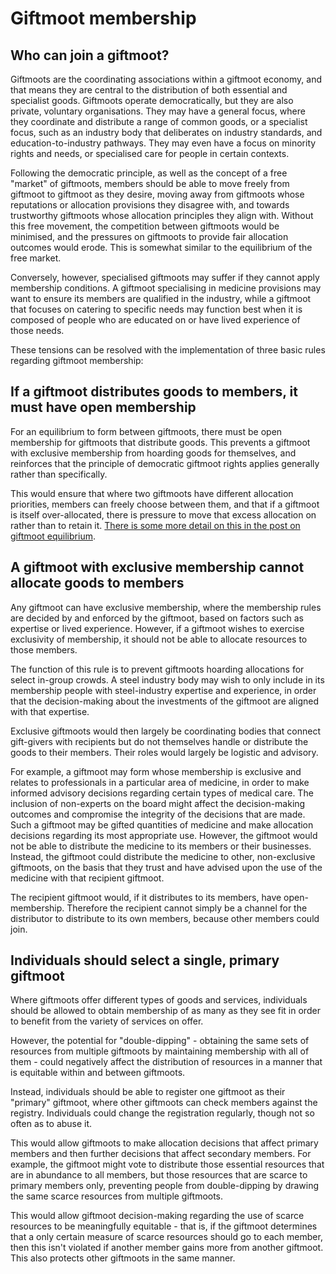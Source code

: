 # Giftmoot membership

## Who can join a giftmoot?

Giftmoots are the coordinating associations within a giftmoot economy, and that means they are central to the distribution of both essential and specialist goods.  Giftmoots operate democratically, but they are also private, voluntary organisations.  They may have a general focus, where they coordinate and distribute a range of common goods, or a specialist focus, such as an industry body that deliberates on industry standards, and education-to-industry pathways.  They may even have a focus on minority rights and needs, or specialised care for people in certain contexts.

Following the democratic principle, as well as the concept of a free "market" of giftmoots, members should be able to move freely from giftmoot to giftmoot as they desire, moving away from giftmoots whose reputations or allocation provisions they disagree with, and towards trustworthy giftmoots whose allocation principles they align with.  Without this free movement, the competition between giftmoots would be minimised, and the pressures on giftmoots to provide fair allocation outcomes would erode.  This is somewhat similar to the equilibrium of the free market.

Conversely, however, specialised giftmoots may suffer if they cannot apply membership conditions.  A giftmoot specialising in medicine provisions may want to ensure its members are qualified in the industry, while a giftmoot that focuses on catering to specific needs may function best when it is composed of people who are educated on or have lived experience of those needs.

These tensions can be resolved with the implementation of three basic rules regarding giftmoot membership:

## If a giftmoot distributes goods to members, it must have open membership

For an equilibrium to form between giftmoots, there must be open membership for giftmoots that distribute goods.  This prevents a giftmoot with exclusive membership from hoarding goods for themselves, and reinforces that the principle of democratic giftmoot rights applies generally rather than specifically.

This would ensure that where two giftmoots have different allocation priorities, members can freely choose between them, and that if a giftmoot is itself over-allocated, there is pressure to move that excess allocation on rather than to retain it.  [There is some more detail on this in the post on giftmoot equilibrium](https://old.reddit.com/r/giftmoot/comments/1imqrcj/giftmoots_and_economic_equilibrium/).

## A giftmoot with exclusive membership cannot allocate goods to members

Any giftmoot can have exclusive membership, where the membership rules are decided by and enforced by the giftmoot, based on factors such as expertise or lived experience.  However, if a giftmoot wishes to exercise exclusivity of membership, it should not be able to allocate resources to those members.

The function of this rule is to prevent giftmoots hoarding allocations for select in-group crowds.  A steel industry body may wish to only include in its membership people with steel-industry expertise and experience, in order that the decision-making about the investments of the giftmoot are aligned with that expertise.

Exclusive giftmoots would then largely be coordinating bodies that connect gift-givers with recipients but do not themselves handle or distribute the goods to their members.  Their roles would largely be logistic and advisory.

For example, a giftmoot may form whose membership is exclusive and relates to professionals in a particular area of medicine, in order to make informed advisory decisions regarding certain types of medical care.  The inclusion of non-experts on the board might affect the decision-making outcomes and compromise the integrity of the decisions that are made.  Such a giftmoot may be gifted quantities of medicine and make allocation decisions regarding its most appropriate use.  However, the giftmoot would not be able to distribute the medicine to its members or their businesses.  Instead, the giftmoot could distribute the medicine to other, non-exclusive giftmoots, on the basis that they trust and have advised upon the use of the medicine with that recipient giftmoot.

The recipient giftmoot would, if it distributes to its members, have open-membership.  Therefore the recipient cannot simply be a channel for the distributor to distribute to its own members, because other members could join.

## Individuals should select a single, primary giftmoot

Where giftmoots offer different types of goods and services, individuals should be allowed to obtain membership of as many as they see fit in order to benefit from the variety of services on offer.

However, the potential for "double-dipping" - obtaining the same sets of resources from multiple giftmoots by maintaining membership with all of them - could negatively affect the distribution of resources in a manner that is equitable within and between giftmoots.

Instead, individuals should be able to register one giftmoot as their "primary" giftmoot, where other giftmoots can check members against the registry.  Individuals could change the registration regularly, though not so often as to abuse it.

This would allow giftmoots to make allocation decisions that affect primary members and then further decisions that affect secondary members.  For example, the giftmoot might vote to distribute those essential resources that are in abundance to all members, but those resources that are scarce to primary members only, preventing people from double-dipping by drawing the same scarce resources from multiple giftmoots.

This would allow giftmoot decision-making regarding the use of scarce resources to be meaningfully equitable - that is, if the giftmoot determines that a only certain measure of scarce resources should go to each member, then this isn't violated if another member gains more from another giftmoot.  This also protects other giftmoots in the same manner.